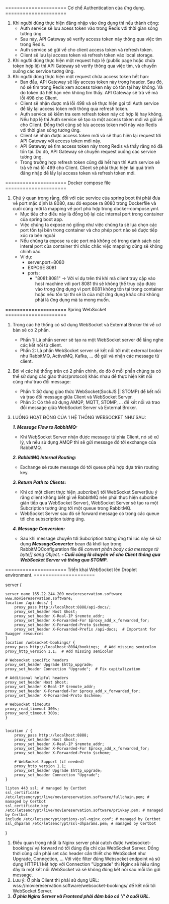 ===================== Cơ chế Authentication của ứng dụng. =====================
1. Khi người dùng thực hiện đăng nhập vào ứng dụng thì nếu thành công:
   - Auth service sẽ lưu acess token vào trong Redis với thời gian sống tương ứng.
   - Sau này, API Gateway sẽ verify access token này thông qua việc tìm trong Redis.
   - Auth service sẽ gửi về cho client access token và refresh token.
   - Client sẽ lưu lại access token và refresh token vào local storage.
2. Khi người dùng thực hiện một request hợp lệ (public page hoặc chứa token hợp lệ) thì API Gateway sẽ verify thông qua việc tim, và chuyển xuống các service tương ứng.
3. Khi người dùng thực hiện một request chứa access token hết hạn:
   - Ban đầu, API Gateway sẽ lấy access token này trong header. Sau đó, nó sẽ tìm trong Redis xem access token này có
     tồn tại hay không. Và do token đã hết hạn nên không tìm thấy. API Gateway sẽ trả về mã lỗi 498 cho Client.
   - Client sẽ nhận được mã lỗi 498 và sẽ thực hiện gọi tới Auth service để lấy lại access token mới thông qua refresh token.
   - Auth service sẽ kiểm tra xem refresh token này có hợp lệ hay không. Nếu hợp lệ thì Auth service sẽ tạo ra một access token mới và gửi về cho Client. Đồng thời cũng sẽ lưu access token mới này vào Redis với thời gian sống tương ứng.
   - Client sẽ nhận được access token mới và sẽ thực hiện lại request tới API Gateway với access token mới này.
   - API Gateway sẽ tìm access token này trong Redis và thấy rằng nó đã tồn tại. Do đó, API Gateway sẽ chuyển request
     xuống các service tương ứng.
   - Trong trường hợp refresh token cũng đã hết hạn thì Auth service sẽ trả về mã lỗi 499 cho Client. Client sẽ phải thực hiện lại
     quá trình đăng nhập để lấy lại access token và refresh token mới.

===================== Docker compose file =====================

1. Chú ý quan trọng rằng, đối với các service của spring boot thì phải đưa về port mặc định là 8080, sau đó expose ra
   8080 trong Dockerfile và cuối cùng mới là mapping về port phù hợp trong docker-compose.yml.
    - Mục tiêu cho điều này là đồng bộ lại các internal port trong container của spring boot app.
    - Việc chúng ta expose nó giống như việc chúng ta sẽ lựa chọn các port tồn tại bên trong container và cho phép port
      nào sẽ được tiếp xúc ra bên ngoài
    - Nếu chúng ta expose ra các port mà không có trong danh sách các interal port của container thì chắc chắc việc
      mapping cũng sẽ không chính xác.
    - Ví dụ:
        - server.port=8080
        - EXPOSE 8081
        - ports:
            - "8081:8081"
              -> Với ví dụ trên thì khi mà client truy cập vào host machine với port 8081 thì sẽ không thể truy cập được
              vào trong ứng dụng vì port 8081 không tồn tại trong container hoặc nếu tồn tại thì sẽ là của một ứng dụng
              khác chứ không phải là ứng dụng mà ta mong muốn.

===================== Spring WebSocket =====================

1. Trong các hệ thống có sử dụng WebSocket và External Broker thì về cơ bản sẽ có 2 phần.
    - Phần 1: Là phần server sẽ tạo ra một WebSocket server để lắng nghe các kết nối từ client.
    - Phần 2: Là phần WebSocket server sẽ kết nối tới một external broker như RabbitMQ, ActiveMQ, Kafka, ... để gửi và
      nhận các message từ client.
2. Bởi vì các hệ thống trên có 2 phần chính, do đó ở mỗi phần chúng ta có thể sử dụng các giao thức(protocol) khác nhau
   để thực hiện kết nối cũng như trao đổi message:
    - Phần 1: Sử dụng giao thức WebSocket(SockJS || STOMP) để kết nối và trao đổi message giữa Client và WebSocket
      Server.
    - Phần 2: Có thể sử dụng AMQP, MQTT, STOMP, ... để kết nối và trao đổi message giữa WebSocket Server và External
      Broker.
3. LUỒNG HOẠT ĐỘNG CỦA 1 HỆ THỐNG WEBSOCKET NHƯ SAU:

   _**1. Message Flow to RabbitMQ:**_
    - Khi WebSocket Server nhận được message từ phía Client, nó sẽ xử lý, và nếu sử dụng AMQP thì sẽ gửi message đó tới
      exchange của RabbitMQ.

   _**2. RabbitMQ Internal Routing:**_
    - Exchange sẽ route message đó tới queue phù hợp dựa trên routing key.

   _**3. Return Path to Clients:**_
    - Khi có một client thực hiện _.subcribe()_ tới WebSocket Server(lưu ý rằng client không biết gì về RabbitMQ nên
      phải thực hiện subcribe gián tiếp qua WebSocket Server), WebSocket Server sẽ tạo ra một Subcription tương ứng tới
      một queue trong RabbitMQ.
    - WebSocket Server sau đó sẽ forward message có trong các queue tới cho subscription tương ứng.

   _**4. Message Conversion:**_
    - Sau khi message chuyển tới Subcription tương ứng thì lúc này sẽ sử dụng _**MessageConverter**_ bean đã khởi tạo
      trọng RabbitMQConfiguration file để _convert phần body của message từ byte[] sang Object_.
      _**- Cuối cùng là chuyển về cho Client thông qua WebSocket Server và thông qua STOMP.**_

===================== Triển khai WebSocket lên Droplet environment. =====================

server {

    server_name 165.22.244.209 moviereservation.software www.moviereservation.software; 
    location /api-docs/ {
        proxy_pass http://localhost:8888/api-docs/;
        proxy_set_header Host $host;
        proxy_set_header X-Real-IP $remote_addr;
        proxy_set_header X-Forwarded-For $proxy_add_x_forwarded_for;
        proxy_set_header X-Forwarded-Proto $scheme;
        proxy_set_header X-Forwarded-Prefix /api-docs;  # Important for Swagger resources
    }
    location /websocket-bookings/ {
    proxy_pass http://localhost:8084/bookings;  # Add missing semicolon
    proxy_http_version 1.1;  # Add missing semicolon

    # Websocket specific headers
    proxy_set_header Upgrade $http_upgrade;
    proxy_set_header Connection "Upgrade";  # Fix capitalization

    # Additional helpful headers
    proxy_set_header Host $host;
    proxy_set_header X-Real-IP $remote_addr;
    proxy_set_header X-Forwarded-For $proxy_add_x_forwarded_for;
    proxy_set_header X-Forwarded-Proto $scheme;

    # WebSocket timeouts
    proxy_read_timeout 300s;
    proxy_send_timeout 300s;
    }


    location / {
        proxy_pass http://localhost:8888;
        proxy_set_header Host $host;
        proxy_set_header X-Real-IP $remote_addr;
        proxy_set_header X-Forwarded-For $proxy_add_x_forwarded_for;
        proxy_set_header X-Forwarded-Proto $scheme;

        # WebSocket Support (if needed)
        proxy_http_version 1.1;
        proxy_set_header Upgrade $http_upgrade;
        proxy_set_header Connection "Upgrade";
    }

    listen 443 ssl; # managed by Certbot
    ssl_certificate /etc/letsencrypt/live/moviereservation.software/fullchain.pem; # managed by Certbot
    ssl_certificate_key /etc/letsencrypt/live/moviereservation.software/privkey.pem; # managed by Certbot
    include /etc/letsencrypt/options-ssl-nginx.conf; # managed by Certbot
    ssl_dhparam /etc/letsencrypt/ssl-dhparams.pem; # managed by Certbot
}

1. Điều quan trọng nhất là Nginx server phải catch được /websocket-bookings/ và forward nó tới đúng địa chỉ của WebSocket Server. Đồng thời cũng cần phải set các header cần thiết cho WebSocket như Upgrade, Connection, ... Với việc filter đúng Websocket endpoint và sử dụng HTTP1.1 kết hợp với Connection "Upgrade" thì Nginx sẽ hiểu rằng đây là một kết nối WebSocket và sẽ không đóng kết nối sau mỗi lần gửi message.
2. Lưu ý: Ở phía Client thì phải sử dụng URL: wss://moviereservation.software/websocket-bookings/ để kết nối tới
   WebSocket Server.
3. _**Ở phía Nginx Server và Frontend phải đảm bảo có '/' ở cuối URL.**_
